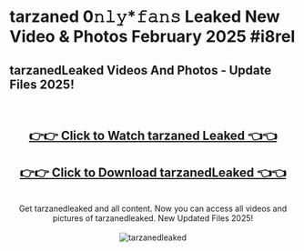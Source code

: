 # tarzaned 0𝚗𝚕𝚢*𝚏𝚊𝚗𝚜 Leaked New Video & Photos February 2025 #i8rel

<h2>tarzanedLeaked Videos And Photos - Update Files 2025!</h2>
<br>
<div align="center">
<h2><a href="https://mediaupload.pro?title=tarzaned&ref=11F" rel="nofollow">👉👉 Click to Watch tarzaned Leaked 👈👈</a></h2>
<h2><a href="https://mediaupload.pro?title=tarzaned&ref=11F" rel="nofollow">👉👉 Click to Download tarzanedLeaked 👈👈</a></h2>
<br>
Get tarzanedleaked and all content. Now you can access all videos and pictures of tarzanedleaked. New Updated Files 2025!
<br>
<br>
<a href="https://mediaupload.pro?title=tarzaned&ref=11F" rel="nofollow" data-target="animated-image.originalLink"><img src="https://i.ibb.co/Gkj2r4b/banner.png" alt="tarzanedleaked" style="max-width: 100%; display: inline-block;" data-target="animated-image.originalImage"></a>
</div>
<br>

